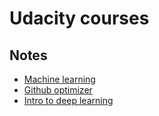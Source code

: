 # Udacity courses

## Notes
* [Machine learning][1] 
* [Github optimizer][2]
* [Intro to deep learning][3]

[1]: https://github.com/qwertypsv/udacity/blob/master/machine-learning-project/README.md
[2]: https://github.com/p-s-vishnu/udacity/blob/master/Github%20optimizer/git_notes.md
[3]: https://github.com/p-s-vishnu/udacity/tree/master/Intro%20to%20Deep%20learning%20with%20Pytorch

